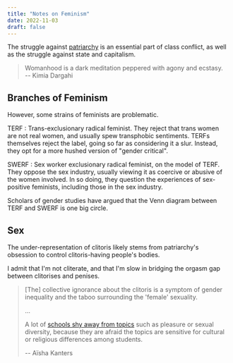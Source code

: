 ```yaml
---
title: "Notes on Feminism"
date: 2022-11-03
draft: false
---
```

The struggle against [patriarchy](/patriarchy) is an essential part of class conflict,
as well as the struggle against state and capitalism.

> Womanhood is a dark meditation peppered with agony and ecstasy.  
> -- Kimia Dargahi

## Branches of Feminism

However, some strains of feminists are problematic.

TERF
: Trans-exclusionary radical feminist. They reject that trans women are
not real women, and usually spew transphobic sentiments. TERFs
themselves reject the label, going so far as considering it a slur.
Instead, they opt for a more hushed version of "gender critical".

SWERF
: Sex worker exclusionary radical feminist, on the model of TERF. They
oppose the sex industry, usually viewing it as coercive or abusive of
the women involved. In so doing, they question the experiences of
sex-positive feminists, including those in the sex industry.

Scholars of gender studies have argued that the Venn diagram
between TERF and SWERF is one big circle.

## Sex

The under-representation of clitoris likely stems
from patriarchy's obsession to control clitoris-having people's bodies.

I admit that I'm not cliterate,
and that I'm slow in bridging the orgasm gap
between clitorises and penises.

> [The] collective ignorance about the clitoris is a symptom of gender
> inequality and the taboo surrounding the 'female' sexuality.
>
> ...
>
> A lot of [schools shy away from topics](/pedagogy) such as pleasure or
> sexual diversity, because they are afraid the topics are sensitive for
> cultural or religious differences among students.
>
> -- Aïsha Kanters
